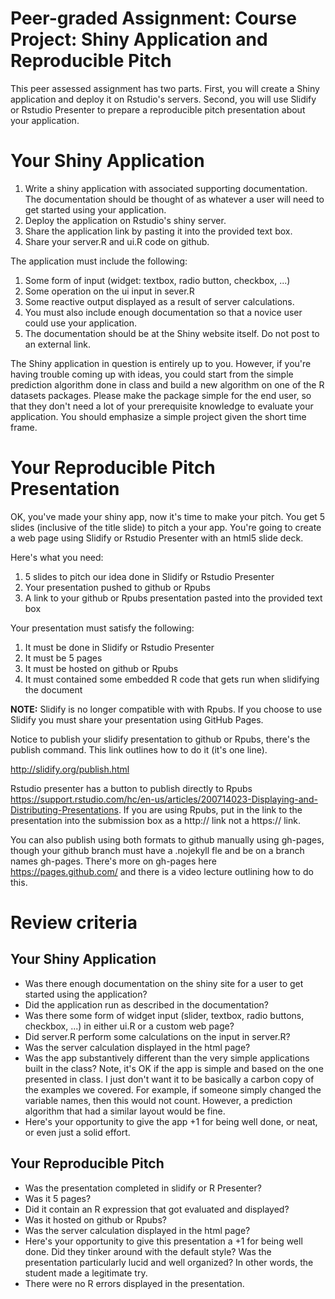# Peer-graded Assignment: Course Project: Shiny Application and Reproducible Pitch
This peer assessed assignment has two parts. First, you will create a Shiny application and deploy it on Rstudio's servers. Second, you will use Slidify or Rstudio Presenter to prepare a reproducible pitch presentation about your application.  

# Your Shiny Application  
1. Write a shiny application with associated supporting documentation. The documentation should be thought of as whatever a user will need to get started using your application.  
2. Deploy the application on Rstudio's shiny server.  
3. Share the application link by pasting it into the provided text box.  
4. Share your server.R and ui.R code on github.  

The application must include the following:  

1. Some form of input (widget: textbox, radio button, checkbox, ...)  
2. Some operation on the ui input in sever.R  
3. Some reactive output displayed as a result of server calculations.  
4. You must also include enough documentation so that a novice user could use your application.  
5. The documentation should be at the Shiny website itself. Do not post to an external link.  

The Shiny application in question is entirely up to you. However, if you're having trouble coming up with ideas, you could start from the simple prediction algorithm done in class and build a new algorithm on one of the R datasets packages. Please make the package simple for the end user, so that they don't need a lot of your prerequisite knowledge to evaluate your application. You should emphasize a simple project given the short time frame.  

# Your Reproducible Pitch Presentation
OK, you've made your shiny app, now it's time to make your pitch. You get 5 slides (inclusive of the title slide) to pitch a your app. You're going to create a web page using Slidify or Rstudio Presenter with an html5 slide deck.  

Here's what you need:  

1. 5 slides to pitch our idea done in Slidify or Rstudio Presenter  
2. Your presentation pushed to github or Rpubs  
3. A link to your github or Rpubs presentation pasted into the provided text box  

Your presentation must satisfy the following:  

1. It must be done in Slidify or Rstudio Presenter  
2. It must be 5 pages  
3. It must be hosted on github or Rpubs  
4. It must contained some embedded R code that gets run when slidifying the document  

**NOTE:** Slidify is no longer compatible with with Rpubs. If you choose to use Slidify you must share your presentation using GitHub Pages.  

Notice to publish your slidify presentation to github or Rpubs, there's the publish command. This link outlines how to do it (it's one line).  

<http://slidify.org/publish.html>

Rstudio presenter has a button to publish directly to Rpubs <https://support.rstudio.com/hc/en-us/articles/200714023-Displaying-and-Distributing-Presentations>. If you are using Rpubs, put in the link to the presentation into the submission box as a http:// link not a https:// link.

You can also publish using both formats to github manually using gh-pages, though your github branch must have a .nojekyll fle and be on a branch names gh-pages. There's more on gh-pages here <https://pages.github.com/> and there is a video lecture outlining how to do this.

# Review criteria

## Your Shiny Application  
* Was there enough documentation on the shiny site for a user to get started using the application?  
* Did the application run as described in the documentation?  
* Was there some form of widget input (slider, textbox, radio buttons, checkbox, ...) in either ui.R or a custom web page?  
* Did server.R perform some calculations on the input in server.R?  
* Was the server calculation displayed in the html page?  
* Was the app substantively different than the very simple applications built in the class? Note, it's OK if the app is simple and based on the one presented in class. I just don't want it to be basically a carbon copy of the examples we covered. For example, if someone simply changed the variable names, then this would not count. However, a prediction algorithm that had a similar layout would be fine.  
* Here's your opportunity to give the app +1 for being well done, or neat, or even just a solid effort.  

## Your Reproducible Pitch  
* Was the presentation completed in slidify or R Presenter?
* Was it 5 pages?  
* Did it contain an R expression that got evaluated and displayed?  
* Was it hosted on github or Rpubs?  
* Was the server calculation displayed in the html page?  
* Here's your opportunity to give this presentation a +1 for being well done. Did they tinker around with the default style? Was the presentation particularly lucid and well organized? In other words, the student made a legitimate try.  
* There were no R errors displayed in the presentation.  
